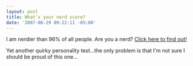```yaml
---
layout: post
title: What's your nerd score?
date: '2007-06-29 09:22:11 -05:00'
---
```


I am nerdier than 96% of all people. Are you a nerd? [Click here to find out!](http://www.nerdtests.com/nq_ref.html)

Yet another quirky personality test...the only problem is that I'm not sure I should be proud of this one...

